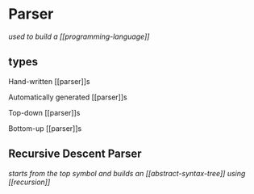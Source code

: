 # Parser

_used to build a [[programming-language]]_

## types

Hand-written [[parser]]s

Automatically generated [[parser]]s

Top-down [[parser]]s

Bottom-up [[parser]]s

## Recursive Descent Parser

_starts from the top symbol and builds an [[abstract-syntax-tree]] using [[recursion]]_
